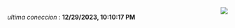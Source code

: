 

<div style="display: flex; justify-content: space-between;">
 <p align="right"><i>ultima coneccion</i> : <b>12/29/2023, 10:10:17 PM</b></p> 
 <img src="https://img.shields.io/badge/GitHub%20Action%20Status-Online-brightgreen?style=flat&logo=githubactions&logoColor=%23ffffff&labelColor=%23181717&color=%232088FF" />
</div>



